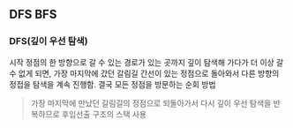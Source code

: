 ## DFS BFS

### DFS(깊이 우선 탐색)

시작 정점의 한 방향으로 갈 수 있는 경로가 있는 곳까지 깊이 탐색해 가다가 더 이상 갈 수 없게 되면, 가장 마지막에 갔던 갈림길 간선이 있는 정점으로 돌아와서 다른 방향의 정접을 탐색을 계속 진행함. 결국 모든 정점을 방문하는 순회 방법



> 가장 마지막에 만났던 갈림길의 정점으로 되돌아가서 다시 깊이 우선 탐색을 반복하므로 후입선출 구조의 스택 사용






